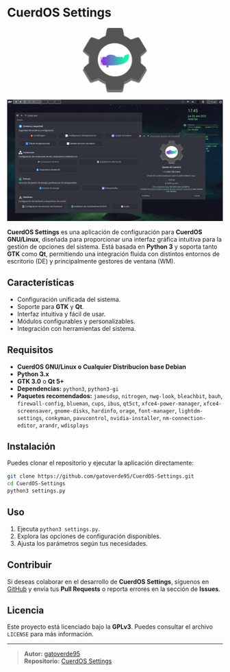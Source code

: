 # CuerdOS Settings

<p align="center">
  <img src="icons/settings.svg" alt="CuerdOS Settings Logo" width="150"/>
</p>

<p align="center">
  <img src="assets/capture1.png" alt="Captura 1" width="900"/>
</p>


**CuerdOS Settings** es una aplicación de configuración para **CuerdOS GNU/Linux**, diseñada para proporcionar una interfaz gráfica intuitiva para la gestión de opciones del sistema. Está basada en **Python 3** y soporta tanto **GTK** como **Qt**, permitiendo una integración fluida con distintos entornos de escritorio (DE) y principalmente gestores de ventana (WM).

## Características

- Configuración unificada del sistema.
- Soporte para **GTK** y **Qt**.
- Interfaz intuitiva y fácil de usar.
- Módulos configurables y personalizables.
- Integración con herramientas del sistema.

## Requisitos

- **CuerdOS GNU/Linux o Cualquier Distribucion base Debian**
- **Python 3.x**
- **GTK 3.0** o **Qt 5+**
- **Dependencias:** `python3`, `python3-gi`
- **Paquetes recomendados:** `jamesdsp`, `nitrogen`, `nwg-look`, `bleachbit`, `bauh`, `firewall-config`, `blueman`, `cups`, `ibus`, `qt5ct`, `xfce4-power-manager`, `xfce4-screensaver`, `gnome-disks`, `hardinfo`, `orage`, `font-manager`, `lightdm-settings`, `conkyman`, `pavucontrol`, `nvidia-installer`, `nm-connection-editor`, `arandr`, `wdisplays`

## Instalación

Puedes clonar el repositorio y ejecutar la aplicación directamente:

```bash
git clone https://github.com/gatoverde95/CuerdOS-Settings.git
cd CuerdOS-Settings
python3 settings.py
```

## Uso

1. Ejecuta `python3 settings.py`.
2. Explora las opciones de configuración disponibles.
3. Ajusta los parámetros según tus necesidades.

## Contribuir

Si deseas colaborar en el desarrollo de **CuerdOS Settings**, síguenos en [GitHub](https://github.com/gatoverde95/CuerdOS-Settings) y envía tus **Pull Requests** o reporta errores en la sección de **Issues**.

## Licencia

Este proyecto está licenciado bajo la **GPLv3**. Puedes consultar el archivo `LICENSE` para más información.

---

> **Autor:** [gatoverde95](https://github.com/gatoverde95)  
> **Repositorio:** [CuerdOS Settings](https://github.com/gatoverde95/CuerdOS-Settings)
